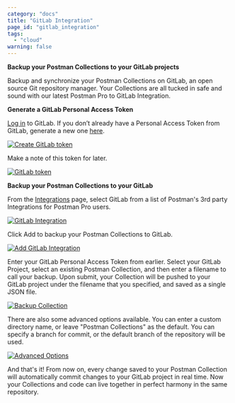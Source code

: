 ```yaml
---
category: "docs"
title: "GitLab Integration"
page_id: "gitlab_integration"
tags: 
  - "cloud"
warning: false
---
```


**Backup your Postman Collections to your GitLab projects**

Backup and synchronize your Postman Collections on GitLab, an open source Git repository manager. Your Collections are all tucked in safe and sound with our latest Postman Pro to GitLab Integration.

**Generate a GitLab Personal Access Token**

[Log in][0] to GitLab. If you don’t already have a Personal Access Token from GitLab, generate a new one [here][1].  

[![Create GitLab token](https://s3.amazonaws.com/postman-static-getpostman-com/postman-docs/gitlab_create.png)][2]

Make a note of this token for later.

[![GitLab token](https://s3.amazonaws.com/postman-static-getpostman-com/postman-docs/gitlab_token.png)][3]

**Backup your Postman Collections to your GitLab**

From the [Integrations][4] page, select GitLab from a list of Postman's 3rd party Integrations for Postman Pro users.

[![GitLab Integration](https://s3.amazonaws.com/postman-static-getpostman-com/postman-docs/gitlabINT.png)][5]

Click Add to backup your Postman Collections to GitLab.

[![Add GitLab Integration](https://s3.amazonaws.com/postman-static-getpostman-com/postman-docs/gitlab_add.png)][6]

Enter your GitLab Personal Access Token from earlier.  Select your GitLab Project, select an existing Postman Collection, and then enter a filename to call your backup. Upon submit, your Collection will be pushed to your GitLab project under the filename that you specified, and saved as a single JSON file.

[![Backup Collection](https://s3.amazonaws.com/postman-static-getpostman-com/postman-docs/gitlab_backup.png)][7]

There are also some advanced options available.  You can enter a custom directory name, or leave "Postman Collections" as the default. You can specify a branch for commit, or the default branch of the repository will be used.

[![Advanced Options](https://s3.amazonaws.com/postman-static-getpostman-com/postman-docs/gitlab_advanced.png)][8]

And that's it!  From now on, every change saved to your Postman Collection will automatically commit changes to your GitLab project in real time.  Now your Collections and code can live together in perfect harmony in the same repository.

[0]: https://gitlab.com/
[1]: https://gitlab.com/profile/personal_access_tokens
[2]: https://s3.amazonaws.com/postman-static-getpostman-com/postman-docs/gitlab_create.png
[3]: https://s3.amazonaws.com/postman-static-getpostman-com/postman-docs/gitlab_token.png
[4]: https://app.getpostman.com/dashboard/integrations
[5]: https://s3.amazonaws.com/postman-static-getpostman-com/postman-docs/gitlabINT.png
[6]: https://s3.amazonaws.com/postman-static-getpostman-com/postman-docs/gitlab_add.png
[7]: https://s3.amazonaws.com/postman-static-getpostman-com/postman-docs/gitlab_backup.png
[8]: https://s3.amazonaws.com/postman-static-getpostman-com/postman-docs/gitlab_advanced.png
